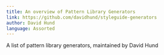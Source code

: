 ```yaml
---
title: An overview of Pattern Library Generators
link: https://github.com/davidhund/styleguide-generators
author: David Hund
language: Assorted
---
```


A list of pattern library generators, maintained by David Hund